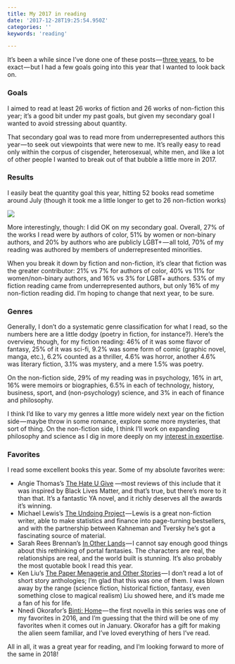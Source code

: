 ```yaml
---
title: My 2017 in reading
date: '2017-12-28T19:25:54.950Z'
categories: ''
keywords: 'reading'

---
```


It’s been a while since I’ve done one of these posts — [three years](//benscofield.com/my-2014-in-reading/), to be exact — but I had a few goals going into this year that I wanted to look back on.

### Goals

I aimed to read at least 26 works of fiction and 26 works of non-fiction this year; it’s a good bit under my past goals, but given my secondary goal I wanted to avoid stressing about quantity.

That secondary goal was to read more from underrepresented authors this year — to seek out viewpoints that were new to me. It’s really easy to read only within the corpus of cisgender, heterosexual, white men, and like a lot of other people I wanted to break out of that bubble a little more in 2017.

### Results

I easily beat the quantity goal this year, hitting 52 books read sometime around July (though it took me a little longer to get to 26 non-fiction works)

![](https://cdn-images-1.medium.com/max/800/1*HSuz4cHt8dOsMN3NFVccng.png)

More interestingly, though: I did OK on my secondary goal. Overall, 27% of the works I read were by authors of color, 51% by women or non-binary authors, and 20% by authors who are publicly LGBT+ — all told, 70% of my reading was authored by members of underrepresented minorities.

When you break it down by fiction and non-fiction, it’s clear that fiction was the greater contributor: 21% vs 7% for authors of color, 40% vs 11% for women/non-binary authors, and 16% vs 3% for LGBT+ authors. 53% of my fiction reading came from underrepresented authors, but only 16% of my non-fiction reading did. I’m hoping to change that next year, to be sure.

### Genres

Generally, I don’t do a systematic genre classification for what I read, so the numbers here are a little dodgy (poetry in fiction, for instance?). Here’s the overview, though, for my fiction reading: 46% of it was some flavor of fantasy, 25% of it was sci-fi, 9.2% was some form of comic (graphic novel, manga, etc.), 6.2% counted as a thriller, 4.6% was horror, another 4.6% was literary fiction, 3.1% was mystery, and a mere 1.5% was poetry.

On the non-fiction side, 29% of my reading was in psychology, 16% in art, 16% were memoirs or biographies, 6.5% in each of technology, history, business, sport, and (non-psychology) science, and 3% in each of finance and philosophy.

I think I’d like to vary my genres a little more widely next year on the fiction side — maybe throw in some romance, explore some more mysteries, that sort of thing. On the non-fiction side, I think I’ll work on expanding philosophy and science as I dig in more deeply on my [interest in expertise](https://medium.com/@bscofield/expert-n-fb1d2b4ae3d6).

### Favorites

I read some excellent books this year. Some of my absolute favorites were:

*   Angie Thomas’s [The Hate U Give](https://www.bookbub.com/books/the-hate-u-give-by-angie-thomas) —most reviews of this include that it was inspired by Black Lives Matter, and that’s true, but there’s more to it than that. It’s a fantastic YA novel, and it richly deserves all the awards it’s winning.
*   Michael Lewis’s [The Undoing Project](https://www.bookbub.com/books/the-undoing-project-by-michael-lewis) — Lewis is a great non-fiction writer, able to make statistics and finance into page-turning bestsellers, and with the partnership between Kahneman and Tversky he’s got a fascinating source of material.
*   Sarah Rees Brennan’s [In Other Lands](https://www.bookbub.com/books/in-other-lands-by-sarah-rees-brennan) — I cannot say enough good things about this rethinking of portal fantasies. The characters are real, the relationships are real, and the world built is stunning. It’s also probably the most quotable book I read this year.
*   Ken Liu’s [The Paper Menagerie and Other Stories](https://www.bookbub.com/books/the-paper-menagerie-and-other-stories-by-ken-liu) — I don’t read a lot of short story anthologies; I’m glad that this was one of them. I was blown away by the range (science fiction, historical fiction, fantasy, even something close to magical realism) Liu showed here, and it’s made me a fan of his for life.
*   Nnedi Okorafor’s [Binti: Home](https://www.bookbub.com/books/binti-home-by-nnedi-okorafor) — the first novella in this series was one of my favorites in 2016, and I’m guessing that the third will be one of my favorites when it comes out in January. Okorafor has a gift for making the alien seem familiar, and I’ve loved everything of hers I’ve read.

All in all, it was a great year for reading, and I’m looking forward to more of the same in 2018!

